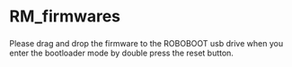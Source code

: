 # RM_firmwares
###
Please drag and drop the firmware to the ROBOBOOT usb drive when you enter the bootloader mode by double press the reset button.
